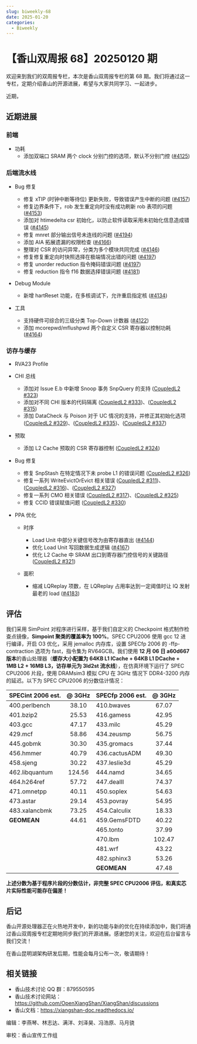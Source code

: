 ```yaml
---
slug: biweekly-68
date: 2025-01-20
categories:
  - Biweekly
---
```


# 【香山双周报 68】20250120 期

欢迎来到我们的双周报专栏，本次是香山双周报专栏的第 68 期。我们将通过这一专栏，定期介绍香山的开源进展，希望与大家共同学习、一起进步。

近期，


<!-- more -->

## 近期进展

### 前端

- 功耗
    - 添加双端口 SRAM 两个 clock 分别门控的选项，默认不分别门控 ([#4125](https://github.com/OpenXiangShan/XiangShan/pull/4125))

### 后端流水线

- Bug 修复
    - 修复 xTIP (时钟中断等待位) 更新失败，导致错误产生中断的问题 ([#4157](https://github.com/OpenXiangShan/XiangShan/pull/4157))
    - 修复边界条件下，rob 发生重定向时没有成功刷新 rob 表项的问题 ([#4153](https://github.com/OpenXiangShan/XiangShan/pull/4153))
    - 添加对 htimedelta csr 初始化，以防止软件读取采用未初始化信息造成错误 ([#4145](https://github.com/OpenXiangShan/XiangShan/pull/4145))
    - 修复 mnret 部分输出信号未连线的问题 ([#4194](https://github.com/OpenXiangShan/XiangShan/pull/4194))
    - 添加 AIA 拓展遗漏的权限检查 ([#4166](https://github.com/OpenXiangShan/XiangShan/pull/4166))
    - 整理对 CSR 的访问异常，分类为多个模块共同完成 ([#4146](https://github.com/OpenXiangShan/XiangShan/pull/4146))
    - 修复修复重定向时快照选择在极端情况出错的问题 ([#4197](https://github.com/OpenXiangShan/XiangShan/pull/4197))
    - 修复 unorder reduction 指令掩码错误问题 ([#4197](https://github.com/OpenXiangShan/XiangShan/pull/4197))
    - 修复 reduction 指令 f16 数据选择错误问题 ([#4181](https://github.com/OpenXiangShan/XiangShan/pull/4181))

- Debug Module
    - 新增 hartReset 功能，在多核调试下，允许重启指定核 ([#4134](https://github.com/OpenXiangShan/XiangShan/pull/4134))

- 工具
    - 支持硬件可综合的三级分类 Top-Down 计数器 ([#4122](https://github.com/OpenXiangShan/XiangShan/pull/4122))
    - 添加 mcorepwd/mflushpwd 两个自定义 CSR 寄存器以控制功耗 ([#4164](https://github.com/OpenXiangShan/XiangShan/pull/4164))

### 访存与缓存

- RVA23 Profile

- CHI 总线
    - 添加对 Issue E.b 中新增 Snoop 事务 SnpQuery 的支持 ([CoupledL2 #323](https://github.com/OpenXiangShan/CoupledL2/pull/323))
    - 添加对不同 CHI 版本的代码隔离 ([CoupledL2 #333](https://github.com/OpenXiangShan/CoupledL2/pull/333))、([CoupledL2 #315](https://github.com/OpenXiangShan/CoupledL2/pull/315))
    - 添加 DataCheck 与 Poison 对于 UC 情况的支持，并修正其初始化选项 ([CoupledL2 #329](https://github.com/OpenXiangShan/CoupledL2/pull/329))、([CoupledL2 #335](https://github.com/OpenXiangShan/CoupledL2/pull/335))、([CoupledL2 #337](https://github.com/OpenXiangShan/CoupledL2/pull/337))

- 预取
    - 添加 L2 Cache 预取的 CSR 寄存器控制 ([CoupledL2 #324](https://github.com/OpenXiangShan/CoupledL2/pull/324))


- Bug 修复
    - 修复 SnpStash 在特定情况下未 probe L1 的错误问题 ([CoupledL2 #326](https://github.com/OpenXiangShan/CoupledL2/pull/326))
    - 修复一系列 WriteEvictOrEvict 相关错误 ([CoupledL2 #311](https://github.com/OpenXiangShan/CoupledL2/pull/311))、([CoupledL2 #316](https://github.com/OpenXiangShan/CoupledL2/pull/316))、([CoupledL2 #327](https://github.com/OpenXiangShan/CoupledL2/pull/327))
    - 修复一系列 CMO 相关错误 ([CoupledL2 #317](https://github.com/OpenXiangShan/CoupledL2/pull/317))、([CoupledL2 #325](https://github.com/OpenXiangShan/CoupledL2/pull/325))
    - 修复 CCID 错误赋值问题 ([CoupledL2 #330](https://github.com/OpenXiangShan/CoupledL2/pull/330))

- PPA 优化
    - 时序
        - Load Unit 中部分关键信号改为由寄存器直出 ([#4144](https://github.com/OpenXiangShan/XiangShan/pull/4144))
        - 优化 Load Unit 写回数据生成逻辑 ([#4167](https://github.com/OpenXiangShan/XiangShan/pull/4167))
        - 优化 L2 Cache 中 SRAM 出口到寄存器门控信号的关键路径 ([CoupledL2 #321](https://github.com/OpenXiangShan/CoupledL2/pull/321))
    
    - 面积
        - 缩减 LQReplay 项数，在 LQReplay 占用率达到一定阈值时让 IQ 发射最老的 load ([#4183](https://github.com/OpenXiangShan/XiangShan/pull/4183))

## 评估

我们采用 SimPoint 对程序进行采样，基于我们自定义的 Checkpoint 格式制作检查点镜像，**Simpoint 聚类的覆盖率为 100%**。SPEC CPU2006 使用 gcc 12 进行编译，开启 O3 优化，采用 jemalloc 内存库，设置 SPECfp 2006 的 -ffp-contraction 选项为 fast，指令集为 RV64GCB。我们使用 **12 月 06 日 a60d667 版本**的香山处理器（**缓存大小配置为 64KB L1 ICache + 64KB L1 DCache + 1MB L2 + 16MB L3，访存单元为 3ld2st 流水线**），在仿真环境下运行了 SPEC CPU2006 片段，使用 DRAMsim3 模拟 CPU 在 3GHz 情况下 DDR4-3200 内存的延迟。以下为 SPEC CPU2006 的分数估计情况：

| SPECint 2006 est. | @ 3GHz | SPECfp 2006 est.  | @ 3GHz |
| :---------------- | :----: | :---------------- | :----: |
| 400.perlbench     | 38.10  | 410.bwaves        | 67.07  |
| 401.bzip2         | 25.53  | 416.gamess        | 42.95  |
| 403.gcc           | 47.17  | 433.milc          | 45.29  |
| 429.mcf           | 58.86  | 434.zeusmp        | 56.75  |
| 445.gobmk         | 30.30  | 435.gromacs       | 37.44  |
| 456.hmmer         | 40.79  | 436.cactusADM     | 49.30  |
| 458.sjeng         | 30.22  | 437.leslie3d      | 45.29  |
| 462.libquantum    | 124.56 | 444.namd          | 34.65  |
| 464.h264ref       | 57.72  | 447.dealII        | 74.37  |
| 471.omnetpp       | 40.11  | 450.soplex        | 54.63  |
| 473.astar         | 29.14  | 453.povray        | 54.95  |
| 483.xalancbmk     | 73.25  | 454.Calculix      | 18.33  |
| **GEOMEAN**       | 44.61  | 459.GemsFDTD      | 40.22  |
|                   |        | 465.tonto         | 37.99  |
|                   |        | 470.lbm           | 102.47 |
|                   |        | 481.wrf           | 43.22  |
|                   |        | 482.sphinx3       | 53.26  |
|                   |        | **GEOMEAN**       | 47.48  |

**上述分数为基于程序片段的分数估计，非完整 SPEC CPU2006 评估，和真实芯片实际性能可能存在偏差！**

## 后记

香山开源处理器正在火热地开发中，新的功能与新的优化在持续添加中，我们将通过香山双周报专栏定期地同步我们的开源进展。感谢您的关注，欢迎在后台留言与我们交流！

在香山昆明湖架构研发后期，性能会每月公布一次，敬请期待！

## 相关链接

* 香山技术讨论 QQ 群：879550595
* 香山技术讨论网站：https://github.com/OpenXiangShan/XiangShan/discussions
* 香山文档：https://xiangshan-doc.readthedocs.io/

编辑：李燕琴、林志达、满洋、刘泽昊、冯浩原、马月骁

审校：香山宣传工作组